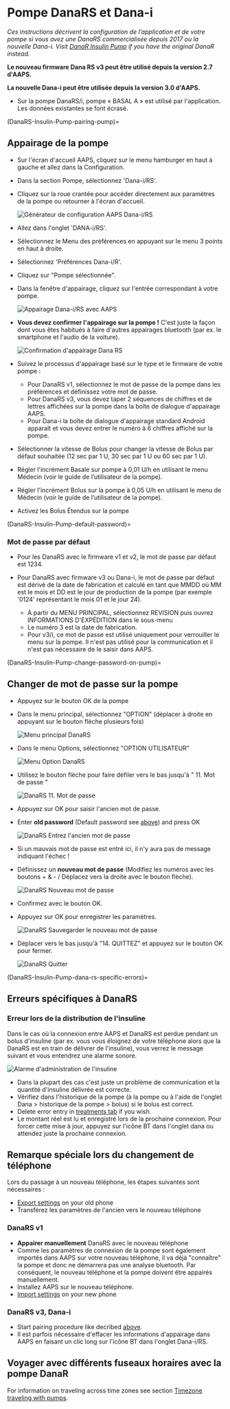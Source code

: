 # Pompe DanaRS et Dana-i

*Ces instructions décrivent la configuration de l’application et de votre pompe si vous avez une DanaRS commercialisée depuis 2017 ou la nouvelle Dana-i. Visit [DanaR Insulin Pump](./DanaR-Insulin-Pump.md) if you have the original DanaR instead.*

**Le nouveau firmware Dana RS v3 peut être utilisé depuis la version 2.7 d'AAPS.**

**La nouvelle Dana-i peut être utilisée depuis la version 3.0 d'AAPS.**

* Sur la pompe DanaRS/i, pompe « BASAL A » est utilisé par l'application. Les données existantes se font écrasé.

(DanaRS-Insulin-Pump-pairing-pump)=

## Appairage de la pompe

* Sur l'écran d'accueil AAPS, cliquez sur le menu hamburger en haut à gauche et allez dans la Configuration.
* Dans la section Pompe, sélectionnez 'Dana-i/RS'.
* Cliquez sur la roue crantée pour accéder directement aux paramètres de la pompe ou retourner à l'écran d'accueil.
    
    ![Générateur de configuration AAPS Dana-i/RS](../images/DanaRS_i_ConfigB.png)

* Allez dans l'onglet 'DANA-i/RS'.

* Sélectionnez le Menu des préférences en appuyant sur le menu 3 points en haut à droite. 
* Sélectionnez 'Préférences Dana-i/R'.
* Cliquez sur "Pompe sélectionnée".
* Dans la fenêtre d'appairage, cliquez sur l'entrée correspondant à votre pompe.
    
    ![Appairage Dana-i/RS avec AAPS](../images/DanaRS_i_Pairing.png)

* **Vous devez confirmer l'appairage sur la pompe !** C'est juste la façon dont vous êtes habitués à faire d'autres appairages bluetooth (par ex. le smartphone et l'audio de la voiture).
    
    ![Confirmation d'appairage Dana RS](../images/DanaRS_Pairing.png)

* Suivez le processus d'appairage basé sur le type et le firmware de votre pompe :
    
    * Pour DanaRS v1, sélectionnez le mot de passe de la pompe dans les préférences et définissez votre mot de passe.
    * Pour DanaRS v3, vous devez taper 2 séquences de chiffres et de lettres affichées sur la pompe dans la boîte de dialogue d'appairage AAPS.
    * Pour Dana-i la boîte de dialogue d'appairage standard Android apparaît et vous devez entrer le numéro à 6 chiffres affiché sur la pompe.

* Sélectionner la vitesse de Bolus pour changer la vitesse de Bolus par défaut souhaitée (12 sec par 1 U, 30 sec par 1 U ou 60 sec par 1 U).

* Régler l'incrément Basale sur pompe à 0,01 U/h en utilisant le menu Médecin (voir le guide de l’utilisateur de la pompe).
* Régler l'incrément Bolus sur la pompe à 0,05 U/h en utilisant le menu de Médecin (voir le guide de l’utilisateur de la pompe).
* Activez les Bolus Étendus sur la pompe

(DanaRS-Insulin-Pump-default-password)=

### Mot de passe par défaut

* Pour les DanaRS avec le firmware v1 et v2, le mot de passe par défaut est 1234.
* Pour DanaRS avec firmware v3 ou Dana-i, le mot de passe par défaut est dérivé de la date de fabrication et calculé en tant que MMDD où MM est le mois et DD est le jour de production de la pompe (par exemple '0124' représentant le mois 01 et le jour 24).
    
    * À partir du MENU PRINCIPAL, sélectionnez REVISION puis ouvrez INFORMATIONS D'EXPÉDITION dans le sous-menu
    * Le numéro 3 est la date de fabrication. 
    * Pour v3/i, ce mot de passe est utilisé uniquement pour verrouiller le menu sur la pompe. Il n'est pas utilisé pour la communication et il n'est pas nécessaire de le saisir dans AAPS.

(DanaRS-Insulin-Pump-change-password-on-pump)=

## Changer de mot de passe sur la pompe

* Appuyez sur le bouton OK de la pompe
* Dans le menu principal, sélectionnez "OPTION" (déplacer à droite en appuyant sur le bouton flèche plusieurs fois)
    
    ![Menu principal DanaRS](../images/DanaRSPW_01_MainMenu.png)

* Dans le menu Options, sélectionnez "OPTION UTILISATEUR"
    
    ![Menu Option DanaRS](../images/DanaRSPW_02_OptionMenu.png)

* Utilisez le bouton flèche pour faire défiler vers le bas jusqu'à " 11. Mot de passe "
    
    ![DanaRS 11. Mot de passe](../images/DanaRSPW_03_11PW.png)

* Appuyez sur OK pour saisir l'ancien mot de passe.

* Enter **old password** (Default password see [above](#default-password)) and press OK
    
    ![DanaRS Entrez l'ancien mot de passe](../images/DanaRSPW_04_11PWenter.png)

* Si un mauvais mot de passe est entré ici, il n'y aura pas de message indiquant l'échec !

* Définissez un **nouveau mot de passe** (Modifiez les numéros avec les boutons + & - / Déplacez vers la droite avec le bouton flèche).
    
    ![DanaRS Nouveau mot de passe](../images/DanaRSPW_05_PWnew.png)

* Confirmez avec le bouton OK.

* Appuyez sur OK pour enregistrer les paramètres.
    
    ![DanaRS Sauvegarder le nouveau mot de passe](../images/DanaRSPW_06_PWnewSave.png)

* Déplacer vers le bas jusqu'à "14. QUITTEZ" et appuyez sur le bouton OK pour fermer.
    
    ![DanaRS Quitter](../images/DanaRSPW_07_Exit.png)

(DanaRS-Insulin-Pump-dana-rs-specific-errors)=

## Erreurs spécifiques à DanaRS

### Erreur lors de la distribution de l'insuline

Dans le cas où la connexion entre AAPS et DanaRS est perdue pendant un bolus d'insuline (par ex. vous vous éloignez de votre téléphone alors que la DanaRS est en train de délivrer de l'insuline), vous verrez le message suivant et vous entendrez une alarme sonore.

![Alarme d'administration de l'insuline](../images/DanaRS_Error_bolus.png)

* Dans la plupart des cas c'est juste un problème de communication et la quantité d'insuline délivrée est correcte.
* Vérifiez dans l'historique de la pompe (à la pompe ou à l'aide de l'onglet Dana > historique de la pompe > bolus) si le bolus est correct.
* Delete error entry in [treatments tab](#screens-bolus-carbs) if you wish.
* Le montant réel est lu et enregistré lors de la prochaine connexion. Pour forcer cette mise à jour, appuyez sur l'icône BT dans l'onglet dana ou attendez juste la prochaine connexion.

## Remarque spéciale lors du changement de téléphone

Lors du passage à un nouveau téléphone, les étapes suivantes sont nécessaires :

* [Export settings](../Maintenance/ExportImportSettings.md) on your old phone
* Transférez les paramètres de l'ancien vers le nouveau téléphone

### DanaRS v1

* **Appairer manuellement** DanaRS avec le nouveau téléphone
* Comme les paramètres de connexion de la pompe sont également importés dans AAPS sur votre nouveau téléphone, il va déjà "connaître" la pompe et donc ne démarrera pas une analyse bluetooth. Par conséquent, le nouveau téléphone et la pompe doivent être appairés manuellement.
* Installez AAPS sur le nouveau téléphone.
* [Import settings](../Maintenance/ExportImportSettings.md) on your new phone

### DanaRS v3, Dana-i

* Start pairing procedure like decribed [above](#pairing-pump).
* Il est parfois nécessaire d'effacer les informations d'appairage dans AAPS en faisant un clic long sur l'icône BT dans l'onglet Dana-i/RS.

## Voyager avec différents fuseaux horaires avec la pompe DanaR

For information on traveling across time zones see section [Timezone traveling with pumps](#timezone-traveling-danarv2-danars).